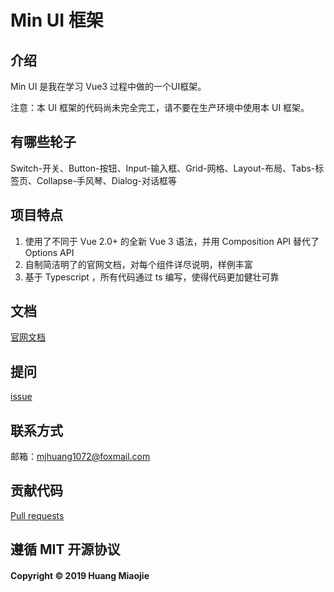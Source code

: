# Min UI 框架 

## 介绍

Min UI 是我在学习 Vue3 过程中做的一个UI框架。

注意：本 UI 框架的代码尚未完全完工，请不要在生产环境中使用本 UI 框架。

## 有哪些轮子

Switch-开关、Button-按钮、Input-输入框、Grid-网格、Layout-布局、Tabs-标签页、Collapse-手风琴、Dialog-对话框等

## 项目特点

1. 使用了不同于 Vue 2.0+ 的全新 Vue 3 语法，并用 Composition API 替代了 Options API
2. 自制简洁明了的官网文档，对每个组件详尽说明，样例丰富
3. 基于 Typescript ，所有代码通过 ts 编写，使得代码更加健壮可靠

## 文档

[官网文档](http://angmieee.gitee.io/min-ui)

## 提问

[issue](https://github.com/angmieee/min-ui/issues)

## 联系方式

邮箱：mjhuang1072@foxmail.com

## 贡献代码

[Pull requests](https://github.com/angmieee/min-ui/pulls)

## 遵循 MIT 开源协议

#### Copyright © 2019 Huang Miaojie


